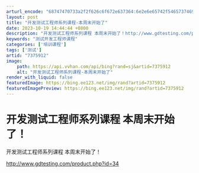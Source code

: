 ```yaml
---
arturl_encode: "68747470733a2f2f626c6f672e637364:6e2e6e65742f54657374696e675f69735f62656c696576696e:672f61727469636c652f64657461696c732f37333735393132"
layout: post
title: "开发测试工程师系列课程-本周末开始了"
date: 2023-10-19 14:44:44 +0800
description: "开发测试工程师系列课程 本周末开始了！http://www.gdtesting.com/produc"
keywords: "测试开发工程师课程"
categories: ['培训课程']
tags: ['测试']
artid: "7375912"
image:
    path: https://api.vvhan.com/api/bing?rand=sj&artid=7375912
    alt: "开发测试工程师系列课程-本周末开始了"
render_with_liquid: false
featuredImage: https://bing.ee123.net/img/rand?artid=7375912
featuredImagePreview: https://bing.ee123.net/img/rand?artid=7375912
---
```


# 开发测试工程师系列课程 本周末开始了！

开发测试工程师系列课程 本周末开始了！

<http://www.gdtesting.com/product.php?id=34>
